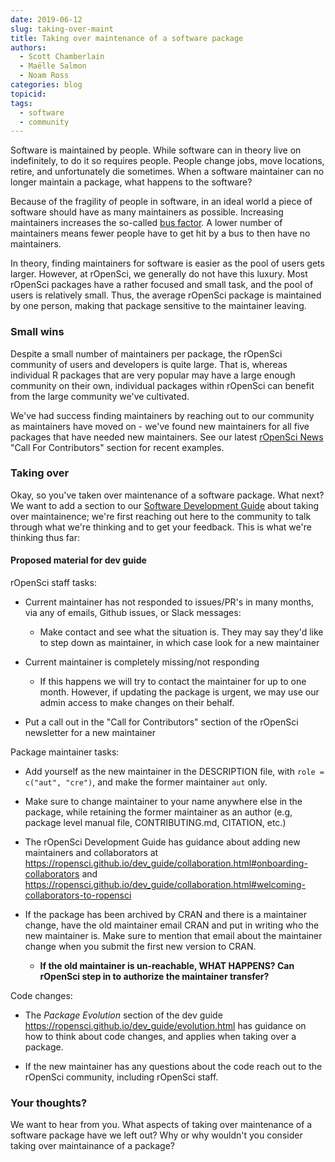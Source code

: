 ```yaml
---
date: 2019-06-12
slug: taking-over-maint
title: Taking over maintenance of a software package
authors:
  - Scott Chamberlain
  - Maëlle Salmon
  - Noam Ross
categories: blog
topicid: 
tags:
  - software
  - community
---
```


Software is maintained by people. While software can in theory live on indefinitely, to do it so requires people. People change jobs, move locations, retire, and unfortunately die sometimes. When a software maintainer can no longer maintain a package, what happens to the software?

Because of the fragility of people in software, in an ideal world a piece of software should have as many maintainers as possible. Increasing maintainers increases the so-called [bus factor][bus]. A lower number of maintainers means fewer people have to get hit by a bus to then have no maintainers. 

In theory, finding maintainers for software is easier as the pool of users gets larger. However, at rOpenSci, we generally do not have this luxury. Most rOpenSci packages have a rather focused and small task, and the pool of users is relatively small. Thus, the average rOpenSci package is maintained by one person, making that package sensitive to the maintainer leaving.

### Small wins

Despite a small number of maintainers per package, the rOpenSci community of users and developers is quite large. That is, whereas individual R packages that are very popular may have a large enough community on their own, individual packages within rOpenSci can benefit from the large community we've cultivated. 

We've had success finding maintainers by reaching out to our community as maintainers have moved on - we've found new maintainers for all five packages that have needed new maintainers. See our latest [rOpenSci News](https://news.ropensci.org/2019-05-13/) "Call For Contributors" section for recent examples.

### Taking over

Okay, so you've taken over maintenance of a software package. What next? We want to add a section to our [Software Development Guide][devg] about taking over maintainence; we're first reaching out here to the community to talk through what we're thinking and to get your feedback. This is what we're thinking thus far:

#### Proposed material for dev guide

rOpenSci staff tasks:

* Current maintainer has not responded to issues/PR's in many months, via any of emails, Github issues, or Slack messages:
    
    * Make contact and see what the situation is. They may say they'd like to step down as maintainer, in which case look for a new maintainer

* Current maintainer is completely missing/not responding
    
    * If this happens we will try to contact the maintainer for up to one month. However, if updating the package is urgent, we may use our admin access to make changes on their behalf.

* Put a call out in the "Call for Contributors" section of the rOpenSci newsletter for a new maintainer

Package maintainer tasks:

* Add yourself as the new maintainer in the DESCRIPTION file, with `role = c("aut", "cre")`, and make the former maintainer `aut` only.

* Make sure to change maintainer to your name anywhere else in the package, while retaining the former maintainer as an author (e.g, package level manual file, CONTRIBUTING.md, CITATION, etc.)

* The rOpenSci Development Guide has guidance about adding new maintainers and collaborators at <https://ropensci.github.io/dev_guide/collaboration.html#onboarding-collaborators> and <https://ropensci.github.io/dev_guide/collaboration.html#welcoming-collaborators-to-ropensci>

* If the package has been archived by CRAN and there is a maintainer change, have the old maintainer email CRAN and put in writing who the new maintainer is. Make sure to mention that email about the maintainer change when you submit the first new version to CRAN.

    * __If the old maintainer is un-reachable, WHAT HAPPENS? Can rOpenSci step in to authorize the maintainer transfer?__

Code changes:

* The _Package Evolution_ section of the dev guide <https://ropensci.github.io/dev_guide/evolution.html> has guidance on how to think about code changes, and applies when taking over a package.

* If the new maintainer has any questions about the code reach out to the rOpenSci community, including rOpenSci staff.


### Your thoughts?

We want to hear from you. What aspects of taking over maintenance of a software package have we left out? Why or why wouldn't you consider taking over maintainance of a package?







[bus]: https://en.wikipedia.org/wiki/Bus_factor
[devg]: https://ropensci.github.io/dev_guide/
